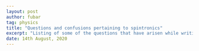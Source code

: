 ```yaml
---
layout: post
author: fubar
tag: physics
title: "Questions and confusions pertaining to spintronics"
excerpt: "Listing of some of the questions that have arisen while writing my thesis"
date: 14th August, 2020
---
```

